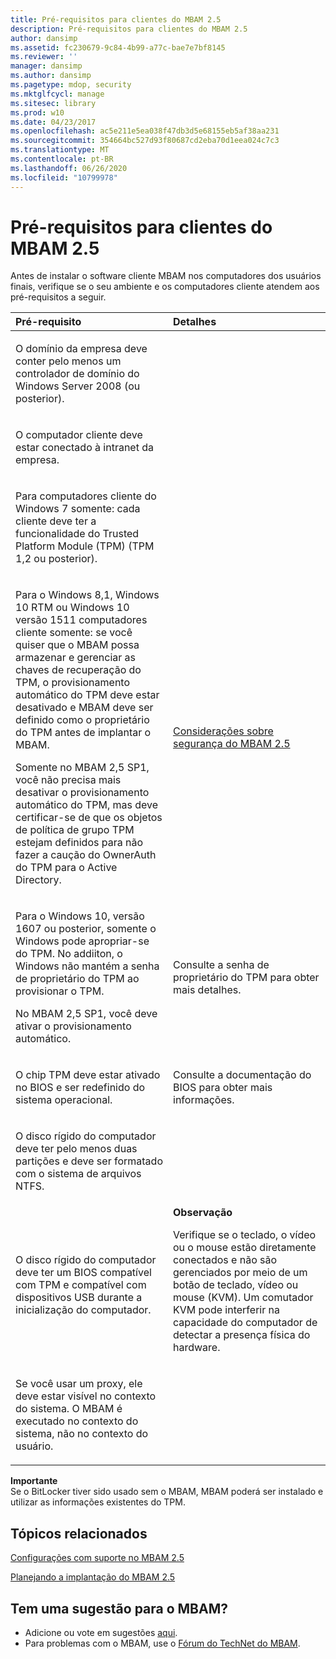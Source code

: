 ```yaml
---
title: Pré-requisitos para clientes do MBAM 2.5
description: Pré-requisitos para clientes do MBAM 2.5
author: dansimp
ms.assetid: fc230679-9c84-4b99-a77c-bae7e7bf8145
ms.reviewer: ''
manager: dansimp
ms.author: dansimp
ms.pagetype: mdop, security
ms.mktglfcycl: manage
ms.sitesec: library
ms.prod: w10
ms.date: 04/23/2017
ms.openlocfilehash: ac5e211e5ea038f47db3d5e68155eb5af38aa231
ms.sourcegitcommit: 354664bc527d93f80687cd2eba70d1eea024c7c3
ms.translationtype: MT
ms.contentlocale: pt-BR
ms.lasthandoff: 06/26/2020
ms.locfileid: "10799978"
---
```

# Pré-requisitos para clientes do MBAM 2.5


Antes de instalar o software cliente MBAM nos computadores dos usuários finais, verifique se o seu ambiente e os computadores cliente atendem aos pré-requisitos a seguir.

<table>
<colgroup>
<col width="50%" />
<col width="50%" />
</colgroup>
<thead>
<tr class="header">
<th align="left">Pré-requisito</th>
<th align="left">Detalhes</th>
</tr>
</thead>
<tbody>
<tr class="odd">
<td align="left"><p>O domínio da empresa deve conter pelo menos um controlador de domínio do Windows Server 2008 (ou posterior).</p></td>
<td align="left"><p></p></td>
</tr>
<tr class="even">
<td align="left"><p>O computador cliente deve estar conectado à intranet da empresa.</p></td>
<td align="left"><p></p></td>
</tr>
<tr class="odd">
<td align="left"><p>Para computadores cliente do Windows 7 somente: cada cliente deve ter a funcionalidade do Trusted Platform Module (TPM) (TPM 1,2 ou posterior).</p></td>
<td align="left"><p></p></td>
</tr>
<tr class="even">
<td align="left"><p>Para o Windows 8,1, Windows 10 RTM ou Windows 10 versão 1511 computadores cliente somente: se você quiser que o MBAM possa armazenar e gerenciar as chaves de recuperação do TPM, o provisionamento automático do TPM deve estar desativado e MBAM deve ser definido como o proprietário do TPM antes de implantar o MBAM.</p>
<p>Somente no MBAM 2,5 SP1, você não precisa mais desativar o provisionamento automático do TPM, mas deve certificar-se de que os objetos de política de grupo TPM estejam definidos para não fazer a caução do OwnerAuth do TPM para o Active Directory.</p></td>
<td align="left"><p><a href="mbam-25-security-considerations.md#bkmk-tpm" data-raw-source="[MBAM 2.5 Security Considerations](mbam-25-security-considerations.md#bkmk-tpm)">Considerações sobre segurança do MBAM 2.5</a></p></td>
</tr>
<tr class="odd">
<td align="left"><p>Para o Windows 10, versão 1607 ou posterior, somente o Windows pode apropriar-se do TPM. No addiiton, o Windows não mantém a senha de proprietário do TPM ao provisionar o TPM.</p>
<p>No MBAM 2,5 SP1, você deve ativar o provisionamento automático.</p>
</p></td>
<td align="left"><p>Consulte <a href="https://technet.microsoft.com/itpro/windows/keep-secure/change-the-tpm-owner-password" data-raw-source="[TPM owner password](https://technet.microsoft.com/itpro/windows/keep-secure/change-the-tpm-owner-password)"> </a> a senha de proprietário do TPM para obter mais detalhes.
</p></td>
</tr>
<tr class="even">
<td align="left"><p>O chip TPM deve estar ativado no BIOS e ser redefinido do sistema operacional.</p></td>
<td align="left"><p>Consulte a documentação do BIOS para obter mais informações.</p></td>
</tr>
<tr class="odd">
<td align="left"><p>O disco rígido do computador deve ter pelo menos duas partições e deve ser formatado com o sistema de arquivos NTFS.</p></td>
<td align="left"><p></p></td>
</tr>
<tr class="even">
<td align="left"><p>O disco rígido do computador deve ter um BIOS compatível com TPM e compatível com dispositivos USB durante a inicialização do computador.</p></td>
<td align="left"><div class="alert">
<strong>Observação</strong><br/><p>Verifique se o teclado, o vídeo ou o mouse estão diretamente conectados e não são gerenciados por meio de um botão de teclado, vídeo ou mouse (KVM). Um comutador KVM pode interferir na capacidade do computador de detectar a presença física do hardware.</p>
</div>
<div>

</div></td>
</tr>
<tr class="even">
<td align="left"><p>Se você usar um proxy, ele deve estar visível no contexto do sistema. O MBAM é executado no contexto do sistema, não no contexto do usuário.</p></td>
<td align="left"><p></p></td>
</tr>
</tbody>
</table>



**Importante**  
Se o BitLocker tiver sido usado sem o MBAM, MBAM poderá ser instalado e utilizar as informações existentes do TPM.




## Tópicos relacionados


[Configurações com suporte no MBAM 2.5](mbam-25-supported-configurations.md)

[Planejando a implantação do MBAM 2.5](planning-to-deploy-mbam-25.md)


## Tem uma sugestão para o MBAM?
- Adicione ou vote em sugestões [aqui](http://mbam.uservoice.com/forums/268571-microsoft-bitlocker-administration-and-monitoring).
- Para problemas com o MBAM, use o [Fórum do TechNet do MBAM](https://social.technet.microsoft.com/Forums/home?forum=mdopmbam).







